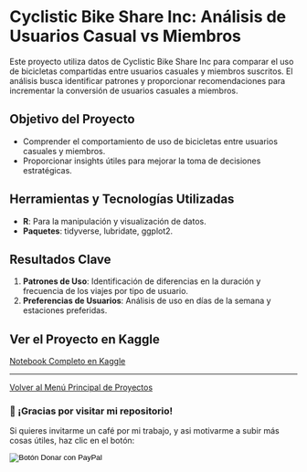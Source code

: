 # Cyclistic Bike Share Inc: Análisis de Usuarios Casual vs Miembros

Este proyecto utiliza datos de Cyclistic Bike Share Inc para comparar el uso de bicicletas compartidas entre usuarios casuales y miembros suscritos. El análisis busca identificar patrones y proporcionar recomendaciones para incrementar la conversión de usuarios casuales a miembros.

## Objetivo del Proyecto
- Comprender el comportamiento de uso de bicicletas entre usuarios casuales y miembros.
- Proporcionar insights útiles para mejorar la toma de decisiones estratégicas.

## Herramientas y Tecnologías Utilizadas
- **R**: Para la manipulación y visualización de datos.
- **Paquetes**: tidyverse, lubridate, ggplot2.

## Resultados Clave
1. **Patrones de Uso**: Identificación de diferencias en la duración y frecuencia de los viajes por tipo de usuario.
2. **Preferencias de Usuarios**: Análisis de uso en días de la semana y estaciones preferidas.

## Ver el Proyecto en Kaggle
[Notebook Completo en Kaggle](https://www.kaggle.com/code/carloslhg/cyclistic-bike-share-inc-casual-vs-member)

---

[Volver al Menú Principal de Proyectos](../)

### 🙏 ¡Gracias por visitar mi repositorio!

Si quieres invitarme un café por mi trabajo, y asi motivarme a subir más cosas útiles, haz clic en el botón:

<form action="https://www.paypal.com/donate" method="post" target="_blank">
  <!-- Tu hosted_button_id generado en PayPal -->
  <input type="hidden" name="hosted_button_id" value="8CBQUB38L9ESN" />
  
  <!-- Imagen oficial de botón de PayPal Donar -->
  <input type="image" 
         src="https://www.paypalobjects.com/es_ES/ES/i/btn/btn_donateCC_LG.gif" 
         border="0" name="submit" 
         title="PayPal - The safer, easier way to pay online!" 
         alt="Botón Donar con PayPal" />
         
  <!-- Pixel de seguimiento (monitoreo) de PayPal -->
  <img alt="" border="0" 
       src="https://www.paypal.com/es_ES/i/scr/pixel.gif" 
       width="1" height="1" />
</form>

